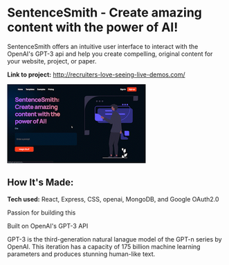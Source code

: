 # SentenceSmith - Create amazing content with the power of AI!
SentenceSmith offers an intuitive user interface to interact with the OpenAI's GPT-3 api and help you create compelling, original content for your website, project, or paper.

**Link to project:** http://recruiters-love-seeing-live-demos.com/

![alt text](https://github.com/jsoloo47/jsoloo47/blob/main/SentenceSmith.gif)

## How It's Made:

**Tech used:** React, Express, CSS, openai, MongoDB, and Google OAuth2.0

Passion for building this

Built on OpenAI's GPT-3 API

GPT-3 is the third-generation natural lanague model of the GPT-n series by OpenAI. This iteration has a capacity of 175 billion machine learning parameters and produces stunning human-like text.
